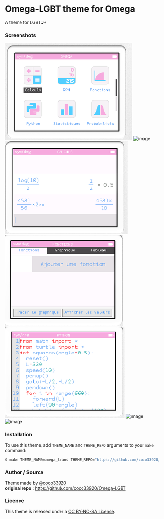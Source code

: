 # Omega-LGBT theme for Omega
A theme for LGBTQ+

### Screenshots
![image](screenshots/home1.png)
![image](screenshots/home2.png)
![image](screenshots/calculation.png)
![image](screenshots/graph.png)
![image](screenshots/python.png)
![image](screenshots/atomic.png)
![image](screenchots/settings.png)

### Installation
To use this theme, add `THEME_NAME` and `THEME_REPO` arguments to your `make` command:
```bash
$ make THEME_NAME=omega_trans THEME_REPO="https://github.com/coco33920/Omega-LGBT"
```

### Author / Source
Theme made by [@coco33920](https://github.com/coco33920)
<br>
**original repo** : https://github.com/coco33920/Omega-LGBT

### Licence
This theme is released under a [CC BY-NC-SA License](https://creativecommons.org/licenses/by-nc-sa/4.0/legalcode).
